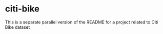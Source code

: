 # citi-bike

This is a separate parallel version of the README
for a project related to Citi Bike dataset
